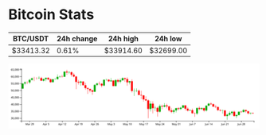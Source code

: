 # Bitcoin Stats

BTC/USDT|24h change|24h high|24h low|
|---|---|---|---|
|$33413.32|0.61%|$33914.60|$32699.00|

<img src="./chart.svg">
